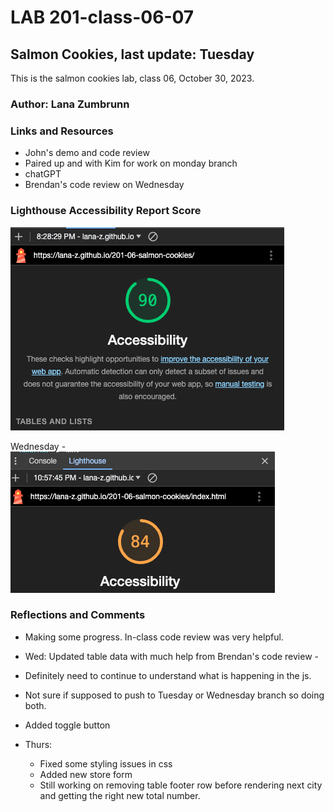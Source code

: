 # LAB 201-class-06-07

## Salmon Cookies, last update: Tuesday

This is the salmon cookies lab, class 06, October 30, 2023.

### Author: Lana Zumbrunn

### Links and Resources

* John's demo and code review
* Paired up and with Kim for work on monday branch
* chatGPT
* Brendan's code review on Wednesday

### Lighthouse Accessibility Report Score

![Lighthouse score of 90](lighthouse-salmon.png)

Wednesday - ![Lighthouse score of 84](lighthouse-cookie.png)


### Reflections and Comments
* Making some progress. In-class code review was very helpful.

* Wed: Updated table data with much help from Brendan's code review -
* Definitely need to continue to understand what is happening in the js.
* Not sure if supposed to push to Tuesday or Wednesday branch so doing both.

* Added toggle button

* Thurs: 
    - Fixed some styling issues in css
    - Added new store form
    - Still working on removing table footer row before rendering next city and getting the right new total number.
